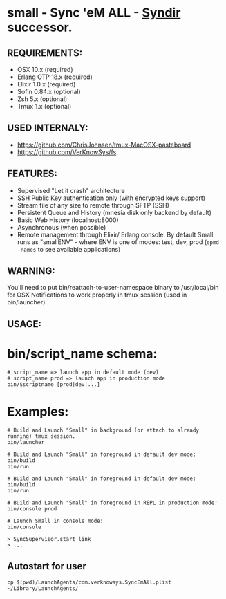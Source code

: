 small - Sync 'eM ALL - [Syndir](https://github.com/VerKnowSys/Syndir) successor.
=========

## REQUIREMENTS:

* OSX 10.x (required)
* Erlang OTP 18.x (required)
* Elixir 1.0.x (required)
* Sofin 0.84.x (optional)
* Zsh 5.x (optional)
* Tmux 1.x (optional)

## USED INTERNALY:

* https://github.com/ChrisJohnsen/tmux-MacOSX-pasteboard
* https://github.com/VerKnowSys/fs


## FEATURES:

* Supervised "Let it crash" architecture
* SSH Public Key authentication only (with encrypted keys support)
* Stream file of any size to remote through SFTP (SSH)
* Persistent Queue and History (mnesia disk only backend by default)
* Basic Web History (localhost:8000)
* Asynchronous (when possible)
* Remote management through Elixir/ Erlang console. By default Small runs as "smallENV" - where ENV is one of modes: test, dev, prod (`epmd -names` to see available applications)


## WARNING:

You'll need to put bin/reattach-to-user-namespace binary to /usr/local/bin for OSX Notifications to work properly in tmux session (used in bin/launcher).


## USAGE:

# bin/script_name schema:

```
# script_name => launch app in default mode (dev)
# script_name prod => launch app in production mode
bin/$scriptname [prod|dev|...]
```

# Examples:

```
# Build and Launch "Small" in background (or attach to already running) tmux session.
bin/launcher
```

```
# Build and Launch "Small" in foreground in default dev mode:
bin/build
bin/run
```

```
# Build and Launch "Small" in foreground in default dev mode:
bin/build
bin/run
```

```
# Build and Launch "Small" in foreground in REPL in production mode:
bin/console prod
```

```
# Launch Small in console mode:
bin/console

> SyncSupervisor.start_link
> ...
```

## Autostart for user

`cp $(pwd)/LaunchAgents/com.verknowsys.SyncEmAll.plist ~/Library/LaunchAgents/`
